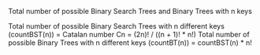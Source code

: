Total number of possible Binary Search Trees and Binary Trees with n keys

Total number of possible Binary Search Trees with n different keys (countBST(n)) = Catalan number Cn = (2n)! / ((n + 1)! * n!)
Total number of possible Binary Trees with n different keys (countBT(n)) = countBST(n) * n!